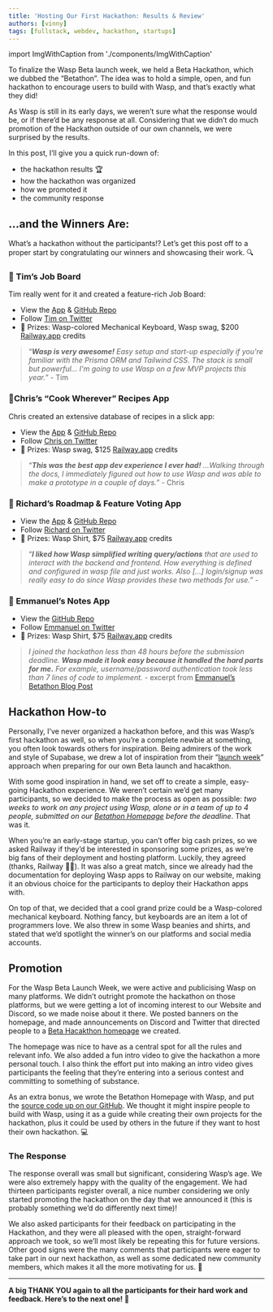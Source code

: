 ```yaml
---
title: 'Hosting Our First Hackathon: Results & Review'
authors: [vinny]
tags: [fullstack, webdev, hackathon, startups]
---
```


import ImgWithCaption from './components/ImgWithCaption'

To finalize the Wasp Beta launch week, we held a Beta Hackathon, which we dubbed the “Betathon”. The idea was to hold a simple, open, and fun hackathon to encourage users to build with Wasp, and that’s exactly what they did!

As Wasp is still in its early days, we weren’t sure what the response would be, or if there’d be any response at all. Considering that we didn’t do much promotion of the Hackathon outside of our own channels, we were surprised by the results.

In this post, I’ll give you a quick run-down of:

- the hackathon results 🏆
- how the hackathon was organized
- how we promoted it
- the community response

<!--truncate-->

## …and the Winners Are:

What’s a hackathon without the participants!? Let’s get this post off to a proper start by congratulating our winners and showcasing their work. 🔍


### 🥇 Tim’s Job Board
<ImgWithCaption
    alt="Tim's Job Board"
    source="img/betathon/tim.png"
/>

Tim really went for it and created a feature-rich Job Board:

- View the [App](https://client-production-54e7.up.railway.app/) & [GitHub Repo](https://github.com/tskaggs/wasp-jobs)
- Follow [Tim on Twitter](https://twitter.com/tskaggs)
- 🎉 Prizes: Wasp-colored Mechanical Keyboard, Wasp swag, $200 [Railway.app](http://Railway.app) credits


> “***Wasp is very awesome!*** *Easy setup and start-up especially if you're familiar with the Prisma ORM and Tailwind CSS. The stack is small but powerful... I'm going to use Wasp on a few MVP projects this year.”* - Tim
>


### 🥈Chris’s “Cook Wherever” Recipes App
<ImgWithCaption
    alt="Chris's Cook Wherever Recipes App"
    source="img/betathon/chris.png"
/>

Chris created an extensive database of recipes in a slick app:

- View the [App](https://cookwherever.com) & [GitHub Repo](https://github.com/cookwherever/cookwherever)
- Follow [Chris on Twitter](https://twitter.com/breadchris)
- 🎉 Prizes: Wasp swag, $125 [Railway.app](http://Railway.app) credits

> “***This was the best app dev experience I ever had!*** *…Walking through the docs, I immediately figured out how to use Wasp and was able to make a prototype in a couple of days.”* - Chris
> 


### 🥉 Richard’s Roadmap & Feature Voting App
<ImgWithCaption
    alt="Richard’s Roadmap & Feature Voting App"
    source="img/betathon/richard.png"
/>

- View the [App](https://droad.netlify.app/) & [GitHub Repo](https://github.com/Fecony/droad)
- Follow [Richard on Twitter](https://twitter.com/webrickony)
- 🎉 Prizes: Wasp Shirt, $75 [Railway.app](http://Railway.app) credits

> “***I liked how Wasp simplified writing query/actions*** *that are used to interact with the backend and frontend. How everything is defined and configured in wasp file and just works. Also […] login/signup was really easy to do since Wasp provides these two methods for use.”* -
>


### 🥉 Emmanuel’s Notes App
<ImgWithCaption
    alt="Emmanuel’s Notes App"
    source="img/betathon/emmanuel.png"
/>

- View the [GitHub Repo](https://github.com/EmmanuelTheCoder/noteapp-with-wasp)
- Follow [Emmanuel on Twitter](https://twitter.com/EmmanuelCoder)
- 🎉 Prizes: Wasp Shirt, $75 [Railway.app](http://Railway.app) credits

> *I joined the hackathon less than 48 hours before the submission deadline.* ***Wasp made it look easy because it handled the hard parts for me.*** *For example, username/password authentication took less than 7 lines of code to implement. -* excerpt from [Emmanuel’s Betathon Blog Post](https://dev.to/emmanuelthecoder/making-something-waspy-a-review-of-wasp-571j)
>


## Hackathon How-to

Personally, I’ve never organized a hackathon before, and this was Wasp’s first hackathon as well, so when you’re a complete newbie at something, you often look towards others for inspiration. Being admirers of the work and style of Supabase, we drew a lot of inspiration from their “[launch week](https://supabase.com/blog/launch-week-5-hackathon)” approach when preparing for our own Beta launch and hacakthon.

<ImgWithCaption
    alt="Wasp Betathon Homepage"
    source="img/betathon/betathonpage.png"
    caption="Our dedicated hackathon landing page w/ intro video & submission form"
/>

With some good inspiration in hand, we set off to create a simple, easy-going Hackathon experience. We weren’t certain we’d get many participants, so we decided to make the process as open as possible: *two weeks to work on any project using Wasp, alone or in a team of up to 4 people, submitted on our [Betathon Homepage](https://betathon.wasp.sh/) before the deadline*. That was it.

When you’re an early-stage startup, you can’t offer big cash prizes, so we asked Railway if they’d be interested in sponsoring some prizes, as we’re big fans of their deployment and hosting platform. Luckily, they agreed (thanks, Railway 🙏🚂). It was also a great match, since we already had the documentation for deploying Wasp apps to Railway on our website, making it an obvious choice for the participants to deploy their Hackathon apps with.

<ImgWithCaption
    alt="Keyboard"
    source="img/betathon/keyboard.png"
    caption="Disclaimer: actual prize keyboard will be cooler and waspier 😎🐝"
/>

On top of that, we decided that a cool grand prize could be a Wasp-colored mechanical keyboard. Nothing fancy, but keyboards are an item a lot of programmers love. We also threw in some Wasp beanies and shirts, and stated that we’d spotlight the winner’s on our platforms and social media accounts. 


## Promotion

For the Wasp Beta Launch Week, we were active and publicising Wasp on many platforms. We didn’t outright promote the hackathon on those platforms, but we were getting a lot of incoming interest to our Website and Discord, so we made noise about it there. We posted banners on the homepage, and made announcements on Discord and Twitter that directed people to a [Beta Hacakthon homepage](https://betathon.wasp.sh) we created.

The homepage was nice to have as a central spot for all the rules and relevant info. We also added a fun intro video to give the hackathon a more personal touch. I also think the effort put into making an intro video gives participants the feeling that they’re entering into a serious contest and committing to something of substance.

<ImgWithCaption
    alt="Hackathon Wasp app repo"
    source="img/betathon/github.png"
    caption="Wanna host your own Hackathon? Use our template app!"
/>

As an extra bonus, we wrote the Betathon Homepage with Wasp, and put the [source code up on our GitHub](https://github.com/wasp-lang/wasp/tree/main/examples/hackathon). We thought it might inspire people to build with Wasp, using it as a guide while creating their own projects for the hackathon, plus it could be used by others in the future if they want to host their own hackathon. 💻

### The Response

The response overall was small but significant, considering Wasp’s age. We were also extremely happy with the quality of the engagement. We had thirteen participants register overall, a nice number considering we only started promoting the hackathon on the day that we announced it (this is probably something we’d do differently next time)!

We also asked participants for their feedback on participating in the Hackathon, and they were all pleased with the open, straight-forward approach we took, so we’ll most likely be repeating this for future versions. Other good signs were the many comments that participants were eager to take part in our next hackathon, as well as some dedicated new community members, which makes it all the more motivating for us. 💪

---

**A big THANK YOU again to all the participants for their hard work and feedback. Here’s to the next one! 🍻**